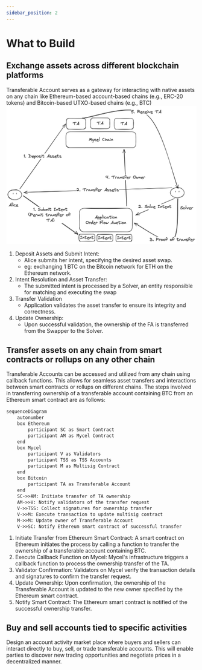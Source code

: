 ```yaml
---
sidebar_position: 2
---
```


# What to Build

## Exchange assets across different blockchain platforms

Transferable Account serves as a gateway for interacting with native assets on any chain like Ethereum-based account-based chains (e.g., ERC-20 tokens) and Bitcoin-based UTXO-based chains (e.g., BTC)
![swap](../assets/swap.png)

1. Deposit Assets and Submit Intent:
   - Alice submits her intent, specifying the desired asset swap.
   - eg: exchanging 1 BTC on the Bitcoin network for ETH on the Ethereum network.
2. Intent Resolution and Asset Transfer:
   - The submitted intent is processed by a Solver, an entity responsible for matching and executing the swap
3. Transfer Validation
   - Application validates the asset transfer to ensure its integrity and correctness.
4. Update Ownership:
   - Upon successful validation, the ownership of the FA is transferred from the Swapper to the Solver.

## Transfer assets on any chain from smart contracts or rollups on any other chain

Transferable Accounts can be accessed and utilized from any chain using callback functions. This allows for seamless asset transfers and interactions between smart contracts or rollups on different chains. The steps involved in transferring ownership of a transferable account containing BTC from an Ethereum smart contract are as follows:

```mermaid
sequenceDiagram
    autonumber
    box Ethereum
        participant SC as Smart Contract
        participant AM as Mycel Contract
    end
    box Mycel
        participant V as Validators
        participant TSS as TSS Accounts
        participant M as Multisig Contract
    end
    box Bitcoin
        participant TA as Transferable Account
    end
    SC->>AM: Initiate transfer of TA ownership
    AM->>V: Notify validators of the transfer request
    V->>TSS: Collect signatures for ownership transfer
    V->>M: Execute transaction to update multisig contract
    M->>M: Update owner of Transferable Account
    V->>SC: Notify Ethereum smart contract of successful transfer
```

1. Initiate Transfer from Ethereum Smart Contract:
   A smart contract on Ethereum initiates the process by calling a function to transfer the ownership of a transferable account containing BTC.
2. Execute Callback Function on Mycel:
   Mycel's infrastructure triggers a callback function to process the ownership transfer of the TA.
3. Validator Confirmation:
   Validators on Mycel verify the transaction details and signatures to confirm the transfer request.
4. Update Ownership:
   Upon confirmation, the ownership of the Transferable Account is updated to the new owner specified by the Ethereum smart contract.
5. Notify Smart Contract:
   The Ethereum smart contract is notified of the successful ownership transfer.

## Buy and sell accounts tied to specific activities

Design an account activity market place where buyers and sellers can interact directly to buy, sell, or trade transferable accounts. This will enable parties to discover new trading opportunities and negotiate prices in a decentralized manner.
